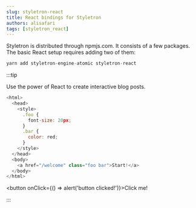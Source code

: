 ```yaml
---
slug: styletron-react
title: React bindings for Styletron
authors: alisafari
tags: [styletron_react]
---
```


Styletron is distributed through npmjs.com. It consists of a few packages. The basic React setup requires adding two of them:

 <!-- truncate -->

```js
yarn add styletron-engine-atomic styletron-react

```

:::tip

Use the power of React to create interactive blog posts.

```js
<html>
  <head>
    <style>
      .foo {
        font-size: 20px;
      }
      .bar {
        color: red;
      }
    </style>
  </head>
  <body>
    <a href="/welcome" class="foo bar">Start!</a>
  </body>
</html>
```

<button onClick={() => alert('button clicked!')}>Click me!</button>

:::
